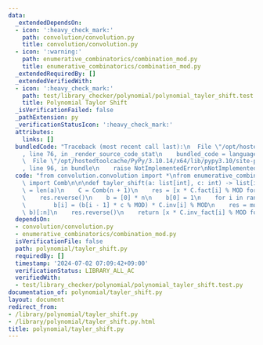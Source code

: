```yaml
---
data:
  _extendedDependsOn:
  - icon: ':heavy_check_mark:'
    path: convolution/convolution.py
    title: convolution/convolution.py
  - icon: ':warning:'
    path: enumerative_combinatorics/combination_mod.py
    title: enumerative_combinatorics/combination_mod.py
  _extendedRequiredBy: []
  _extendedVerifiedWith:
  - icon: ':heavy_check_mark:'
    path: test/library_checker/polynomial/polynomial_tayler_shift.test.py
    title: Polynomial Taylor Shift
  _isVerificationFailed: false
  _pathExtension: py
  _verificationStatusIcon: ':heavy_check_mark:'
  attributes:
    links: []
  bundledCode: "Traceback (most recent call last):\n  File \"/opt/hostedtoolcache/PyPy/3.10.14/x64/lib/pypy3.10/site-packages/onlinejudge_verify/documentation/build.py\"\
    , line 76, in _render_source_code_stat\n    bundled_code = language.bundle(\n\
    \  File \"/opt/hostedtoolcache/PyPy/3.10.14/x64/lib/pypy3.10/site-packages/onlinejudge_verify/languages/python.py\"\
    , line 96, in bundle\n    raise NotImplementedError\nNotImplementedError\n"
  code: "from convolution.convolution import *\nfrom enumerative_combinatorics.combination_mod\
    \ import Comb\n\n\ndef tayler_shift(a: list[int], c: int) -> list[int]:\n    n\
    \ = len(a)\n    C = Comb(n + 1)\n    res = [x * C.fact[i] % MOD for i, x in enumerate(a)]\n\
    \    res.reverse()\n    b = [0] * n\n    b[0] = 1\n    for i in range(1, n):\n\
    \        b[i] = (b[i - 1] * c % MOD) * C.inv[i] % MOD\n    res = multiply(res,\
    \ b)[:n]\n    res.reverse()\n    return [x * C.inv_fact[i] % MOD for i, x in enumerate(res)]\n"
  dependsOn:
  - convolution/convolution.py
  - enumerative_combinatorics/combination_mod.py
  isVerificationFile: false
  path: polynomial/tayler_shift.py
  requiredBy: []
  timestamp: '2024-07-02 07:09:42+09:00'
  verificationStatus: LIBRARY_ALL_AC
  verifiedWith:
  - test/library_checker/polynomial/polynomial_tayler_shift.test.py
documentation_of: polynomial/tayler_shift.py
layout: document
redirect_from:
- /library/polynomial/tayler_shift.py
- /library/polynomial/tayler_shift.py.html
title: polynomial/tayler_shift.py
---
```

